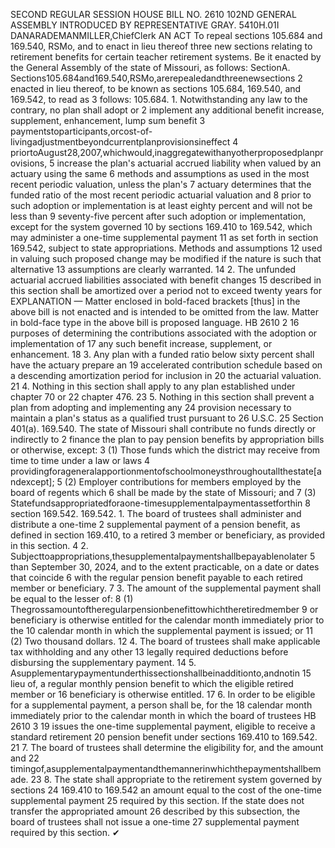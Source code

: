 SECOND REGULAR SESSION
HOUSE BILL NO. 2610
102ND GENERAL ASSEMBLY
INTRODUCED BY REPRESENTATIVE GRAY.
5410H.01I DANARADEMANMILLER,ChiefClerk
AN ACT
To repeal sections 105.684 and 169.540, RSMo, and to enact in lieu thereof three new
sections relating to retirement benefits for certain teacher retirement systems.
Be it enacted by the General Assembly of the state of Missouri, as follows:
SectionA. Sections105.684and169.540,RSMo,arerepealedandthreenewsections
2 enacted in lieu thereof, to be known as sections 105.684, 169.540, and 169.542, to read as
3 follows:
105.684. 1. Notwithstanding any law to the contrary, no plan shall adopt or
2 implement any additional benefit increase, supplement, enhancement, lump sum benefit
3 paymentstoparticipants,orcost-of-livingadjustmentbeyondcurrentplanprovisionsineffect
4 priortoAugust28,2007,whichwould,inaggregatewithanyotherproposedplanprovisions,
5 increase the plan's actuarial accrued liability when valued by an actuary using the same
6 methods and assumptions as used in the most recent periodic valuation, unless the plan's
7 actuary determines that the funded ratio of the most recent periodic actuarial valuation and
8 prior to such adoption or implementation is at least eighty percent and will not be less than
9 seventy-five percent after such adoption or implementation, except for the system governed
10 by sections 169.410 to 169.542, which may administer a one-time supplemental payment
11 as set forth in section 169.542, subject to state appropriations. Methods and assumptions
12 used in valuing such proposed change may be modified if the nature is such that alternative
13 assumptions are clearly warranted.
14 2. The unfunded actuarial accrued liabilities associated with benefit changes
15 described in this section shall be amortized over a period not to exceed twenty years for
EXPLANATION — Matter enclosed in bold-faced brackets [thus] in the above bill is not enacted and is
intended to be omitted from the law. Matter in bold-face type in the above bill is proposed language.
HB 2610 2
16 purposes of determining the contributions associated with the adoption or implementation of
17 any such benefit increase, supplement, or enhancement.
18 3. Any plan with a funded ratio below sixty percent shall have the actuary prepare an
19 accelerated contribution schedule based on a descending amortization period for inclusion in
20 the actuarial valuation.
21 4. Nothing in this section shall apply to any plan established under chapter 70 or
22 chapter 476.
23 5. Nothing in this section shall prevent a plan from adopting and implementing any
24 provision necessary to maintain a plan's status as a qualified trust pursuant to 26 U.S.C.
25 Section 401(a).
169.540. The state of Missouri shall contribute no funds directly or indirectly to
2 finance the plan to pay pension benefits by appropriation bills or otherwise, except:
3 (1) Those funds which the district may receive from time to time under a law or laws
4 providingforageneralapportionmentofschoolmoneysthroughoutallthestate[andexcept];
5 (2) Employer contributions for members employed by the board of regents which
6 shall be made by the state of Missouri; and
7 (3) Statefundsappropriatedforaone-timesupplementalpaymentassetforthin
8 section 169.542.
169.542. 1. The board of trustees shall administer and distribute a one-time
2 supplemental payment of a pension benefit, as defined in section 169.410, to a retired
3 member or beneficiary, as provided in this section.
4 2. Subjecttoappropriations,thesupplementalpaymentshallbepayablenolater
5 than September 30, 2024, and to the extent practicable, on a date or dates that coincide
6 with the regular pension benefit payable to each retired member or beneficiary.
7 3. The amount of the supplemental payment shall be equal to the lesser of:
8 (1) Thegrossamountoftheregularpensionbenefittowhichtheretiredmember
9 or beneficiary is otherwise entitled for the calendar month immediately prior to the
10 calendar month in which the supplemental payment is issued; or
11 (2) Two thousand dollars.
12 4. The board of trustees shall make applicable tax withholding and any other
13 legally required deductions before disbursing the supplementary payment.
14 5. Asupplementarypaymentunderthissectionshallbeinadditionto,andnotin
15 lieu of, a regular monthly pension benefit to which the eligible retired member or
16 beneficiary is otherwise entitled.
17 6. In order to be eligible for a supplemental payment, a person shall be, for the
18 calendar month immediately prior to the calendar month in which the board of trustees
HB 2610 3
19 issues the one-time supplemental payment, eligible to receive a standard retirement
20 pension benefit under sections 169.410 to 169.542.
21 7. The board of trustees shall determine the eligibility for, and the amount and
22 timingof,asupplementalpaymentandthemannerinwhichthepaymentshallbemade.
23 8. The state shall appropriate to the retirement system governed by sections
24 169.410 to 169.542 an amount equal to the cost of the one-time supplemental payment
25 required by this section. If the state does not transfer the appropriated amount
26 described by this subsection, the board of trustees shall not issue a one-time
27 supplemental payment required by this section.
✔